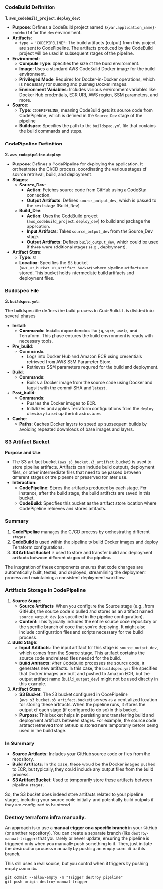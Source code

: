 ### **CodeBuild Definition**

**1. `aws_codebuild_project.deploy_dev`:**

* **Purpose**: Defines a CodeBuild project named `${var.application_name}-codebuild` for the `dev` environment.
* **Artifacts**:
  * `type = "CODEPIPELINE"`: The build artifacts (output) from this project are sent to CodePipeline. The artifacts produced by the CodeBuild project will be used in subsequent stages of the pipeline.
* **Environment**:
  * **Compute Type**: Specifies the size of the build environment.
  * **Image**: Uses a standard AWS CodeBuild Docker image for the build environment.
  * **Privileged Mode**: Required for Docker-in-Docker operations, which is necessary for building and pushing Docker images.
  * **Environment Variables**: Includes various environment variables like Docker Hub credentials, ECR URI, AWS region, SSM parameters, and more.
* **Source**:
  * **Type**: `CODEPIPELINE`, meaning CodeBuild gets its source code from CodePipeline, which is defined in the `Source_Dev` stage of the pipeline.
  * **Buildspec**: Specifies the path to the `buildspec.yml` file that contains the build commands and steps.

### **CodePipeline Definition**

**2. `aws_codepipeline.deploy`:**

* **Purpose**: Defines a CodePipeline for deploying the application. It orchestrates the CI/CD process, coordinating the various stages of source retrieval, build, and deployment.
* **Stages**:
  * **Source\_Dev**:
    * **Action**: Fetches source code from GitHub using a CodeStar connection.
    * **Output Artifacts**: Defines `source_output_dev`, which is passed to the next stage (Build\_Dev).
  * **Build\_Dev**:
    * **Action**: Uses the CodeBuild project (`aws_codebuild_project.deploy_dev`) to build and package the application.
    * **Input Artifacts**: Takes `source_output_dev` from the Source\_Dev stage.
    * **Output Artifacts**: Defines `build_output_dev`, which could be used if there were additional stages (e.g., deployment).
* **Artifact Store**:
  * **Type**: `S3`
  * **Location**: Specifies the S3 bucket (`aws_s3_bucket.s3_artifact.bucket`) where pipeline artifacts are stored. This bucket holds intermediate build artifacts and deployment files.

### **Buildspec File**

**3. `buildspec.yml`:**

The buildspec file defines the build process in CodeBuild. It is divided into several phases:

* **Install**:
  * **Commands**: Installs dependencies like `jq`, `wget`, `unzip`, and Terraform. This phase ensures the build environment is ready with necessary tools.
* **Pre\_build**:
  * **Commands**:
    * Logs into Docker Hub and Amazon ECR using credentials retrieved from AWS SSM Parameter Store.
    * Retrieves SSM parameters required for the build and deployment.
* **Build**:
  * **Commands**:
    * Builds a Docker image from the source code using Docker and tags it with the commit SHA and `latest`.
* **Post\_build**:
  * **Commands**:
    * Pushes the Docker images to ECR.
    * Initializes and applies Terraform configurations from the `deploy` directory to set up the infrastructure.
* **Cache**:
  * **Paths**: Caches Docker layers to speed up subsequent builds by avoiding repeated downloads of base images and layers.

### **S3 Artifact Bucket**

**Purpose and Use**:

* The S3 artifact bucket (`aws_s3_bucket.s3_artifact.bucket`) is used to store pipeline artifacts. Artifacts can include build outputs, deployment files, or other intermediate files that need to be passed between different stages of the pipeline or preserved for later use.
* **Interaction**:
  * **CodePipeline**: Stores the artifacts produced by each stage. For instance, after the build stage, the build artifacts are saved in this bucket.
  * **CodeBuild**: Specifies this bucket as the artifact store location where CodePipeline retrieves and stores artifacts.

### **Summary**

1. **CodePipeline** manages the CI/CD process by orchestrating different stages.
2. **CodeBuild** is used within the pipeline to build Docker images and deploy Terraform configurations.
3. **S3 Artifact Bucket** is used to store and transfer build and deployment artifacts between different stages of the pipeline.

The integration of these components ensures that code changes are automatically built, tested, and deployed, streamlining the deployment process and maintaining a consistent deployment workflow.

### **Artifacts Storage in CodePipeline**

1. **Source Stage**:
   * **Source Artifacts**: When you configure the Source stage (e.g., from GitHub), the source code is pulled and stored as an artifact named `source_output_dev` (as specified in the pipeline configuration).
   * **Content**: This typically includes the entire source code repository or the specific branch of code that you’re deploying. It might also include configuration files and scripts necessary for the build process.
2. **Build Stage**:
   * **Input Artifacts**: The input artifact for this stage is `source_output_dev`, which comes from the Source stage. This artifact contains the source code and related files needed for the build.
   * **Build Artifacts**: After CodeBuild processes the source code, it generates new artifacts. In this case, the `buildspec.yml` file specifies that Docker images are built and pushed to Amazon ECR, but the output artifact name (`build_output_dev`) might not be used directly in this example.
3. **Artifact Store**:
   * **S3 Bucket**: The S3 bucket configured in CodePipeline (`aws_s3_bucket.s3_artifact.bucket`) serves as a centralized location for storing these artifacts. When the pipeline runs, it stores the output of each stage (if configured to do so) in this bucket.
   * **Purpose**: This bucket helps in persisting and transferring build and deployment artifacts between stages. For example, the source code artifact retrieved from GitHub is stored here temporarily before being used in the build stage.

### **In Summary**

* **Source Artifacts**: Includes your GitHub source code or files from the repository.
* **Build Artifacts**: In this case, these would be the Docker images pushed to ECR, but typically, they could include any output files from the build process.
* **S3 Artifact Bucket**: Used to temporarily store these artifacts between pipeline stages.

So, the S3 bucket does indeed store artifacts related to your pipeline stages, including your source code initially, and potentially build outputs if they are configured to be stored.

### Destroy terraform infra manually.

An approach is to use a **manual trigger on a specific branch** in your GitHub (or another repository). You can create a separate branch (like `destroy-manual-trigger`) that you rarely or never update, ensuring the pipeline is triggered only when you manually push something to it. Then, just initiate the destruction process manually by pushing an empty commit to this branch.

This still uses a real source, but you control when it triggers by pushing empty commits:

```
git commit --allow-empty -m "Trigger destroy pipeline"
git push origin destroy-manual-trigger
```
